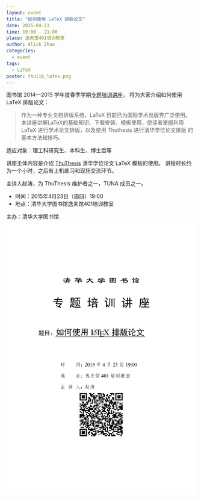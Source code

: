```yaml
---
layout: event
title: "如何使用 LaTeX 排版论文"
date: 2015-04-23
time: 19:00 - 21:00
place: 逸夫馆401培训教室
author: Alick Zhao
categories:
  - event
tags:
  - LaTeX
poster: thulib_latex.png
---
```


图书馆 2014—2015 学年度春季学期[专题培训讲座][lectures]，
将为大家介绍如何使用 LaTeX 排版论文：

> 作为一种专业文档排版系统，LaTeX 目前已为国际学术出版界广泛使用。
> 本讲座讲解LaTeX的基础知识、下载安装、模板使用，使读者掌握利用
> LaTeX 进行学术论文排版，以及使用 Thuthesis 进行清华学位论文排版
> 的基本方法和技巧。

适应对象：理工科研究生、本科生、博士后等

讲座主体内容是介绍 [ThuThesis] 清华学位论文 LaTeX 模板的使用。
讲授时长约为一个小时，之后有上机练习和现场交流环节。

主讲人赵涛，为 ThuThesis 维护者之一，TUNA 成员之一。

- 时间：2015年4月23日（周四）19:00
- 地点：清华大学图书馆逸夫馆401培训教室

主办：清华大学图书馆

[lectures]: http://lib.tsinghua.edu.cn/service/workshop.html
[ThuThesis]: https://github.com/xueruini/thuthesis

<!--more-->

![](/assets/img/events/thulib_latex.png)
